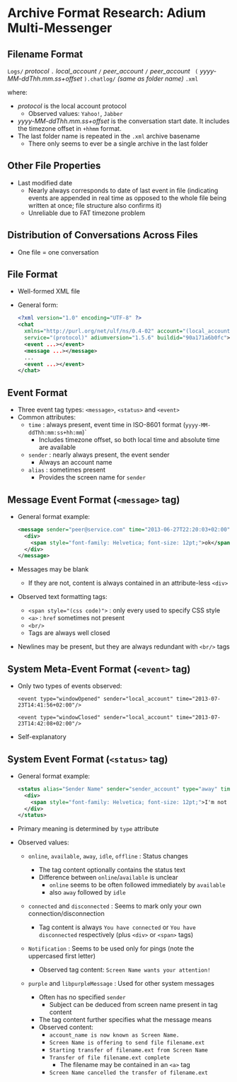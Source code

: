 Archive Format Research: Adium Multi-Messenger
==============================================


Filename Format
---------------

`Logs/` *protocol* `.` *local_account* `/` *peer_account* `/` *peer_account* ` (` *yyyy-MM-ddThh.mm.ss+offset* `).chatlog/` *(same as folder name)* `.xml`

where:
  
- *protocol* is the local account protocol
  - Observed values: `Yahoo!`, `Jabber`
- *yyyy-MM-ddThh.mm.ss+offset* is the conversation start date. It includes the timezone offset in `+hhmm` format.
- The last folder name is repeated in the `.xml` archive basename
  - There only seems to ever be a single archive in the last folder


Other File Properties
---------------------

- Last modified date
  - Nearly always corresponds to date of last event in file (indicating events are appended in real time as opposed to the whole file being written at once; file structure also confirms it)
  - Unreliable due to FAT timezone problem


Distribution of Conversations Across Files
------------------------------------------

- One file = one conversation


File Format
-----------

- Well-formed XML file
- General form:

  ```xml
  <?xml version="1.0" encoding="UTF-8" ?>
  <chat
    xmlns="http://purl.org/net/ulf/ns/0.4-02" account="(local_account)"
    service="(protocol)" adiumversion="1.5.6" buildid="90a171a6b0fc">
    <event ...></event>
    <message ...></message>
    ...
    <event ...></event>
  </chat>
  ```

Event Format
------------

- Three event tag types: `<message>`, `<status>` and `<event>`
- Common attributes:
  - `time` : always present, event time in ISO-8601 format (`yyyy-MM-ddThh:mm:ss+hh:mm`)`
    - Includes timezone offset, so both local time and absolute time are available
  - `sender` : nearly always present, the event sender
    - Always an account name
  - `alias` : sometimes present
    - Provides the screen name for `sender`


Message Event Format (`<message>` tag)
--------------------------------------

- General format example:

  ```xml
  <message sender="peer@service.com" time="2013-06-27T22:20:03+02:00" alias="Peer Name">
    <div>
      <span style="font-family: Helvetica; font-size: 12pt;">ok</span>
    </div>
  </message>
  ```

- Messages may be blank
  - If they are not, content is always contained in an attribute-less `<div>`

- Observed text formatting tags:
  - `<span style="(css code)">` : only every used to specify CSS style
  - `<a>` : `href` sometimes not present
  - `<br/>`
  - Tags are always well closed
- Newlines may be present, but they are always redundant with `<br/>` tags


System Meta-Event Format (`<event>` tag)
----------------------------------------

- Only two types of events observed:

  `<event type="windowOpened" sender="local_account" time="2013-07-23T14:41:56+02:00"/>`
     
  `<event type="windowClosed" sender="local_account" time="2013-07-23T14:42:08+02:00"/>`

- Self-explanatory


System Event Format (`<status>` tag)
------------------------------------

- General format example:

  ```xml
  <status alias="Sender Name" sender="sender_account" type="away" time="2013-05-31T23:24:49+03:00">
    <div>
      <span style="font-family: Helvetica; font-size: 12pt;">I'm not here right now</span>
    </div>
  </status>
  ```

- Primary meaning is determined by `type` attribute
- Observed values:
  - `online`, `available`, `away`, `idle`, `offline` : Status changes
    - The tag content optionally contains the status text
    - Difference between `online`/`available` is unclear
      - `online` seems to be often followed immediately by `available`
      - also `away` followed by `idle`
  
  - `connected` and `disconnected` : Seems to mark only your own connection/disconnection
    - Tag content is always `You have connected` or `You have disconnected` respectively (plus `<div>` or `<span>` tags)

  - `Notification` : Seems to be used only for pings (note the uppercased first letter)
    - Observed tag content: `Screen Name wants your attention!`
  
  - `purple` and `libpurpleMessage` : Used for other system messages
    - Often has no specified `sender`
      - Subject can be deduced from screen name present in tag content
    - The tag content further specifies what the message means
    - Observed content:
      - `account_name is now known as Screen Name.`
      - `Screen Name is offering to send file filename.ext`
      - `Starting transfer of filename.ext from Screen Name`
      - `Transfer of file filename.ext complete`
        - The filename may be contained in an `<a>` tag
      - `Screen Name cancelled the transfer of filename.ext`
